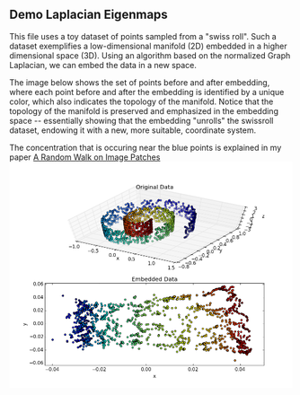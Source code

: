 ## Demo Laplacian Eigenmaps

This file uses a toy dataset of points sampled from a "swiss roll". Such a dataset exemplifies a low-dimensional manifold (2D) embedded in a higher dimensional space (3D). Using an algorithm based on the normalized Graph Laplacian, we can embed the data in a new space.

The image below shows the set of points before and after embedding, where each point before and after the embedding is identified by a unique color, which also indicates the topology of the manifold. Notice that the topology of the manifold is preserved and emphasized in the embedding space -- essentially showing that the embedding "unrolls" the swissroll dataset, endowing it with a new, more suitable, coordinate system. 

The concentration that is occuring near the blue points is explained in my paper <a href="http://epubs.siam.org/doi/10.1137/110839370">A Random Walk on Image Patches</a> 
<img src="./screenshot_swissroll_1.png" width="700">
